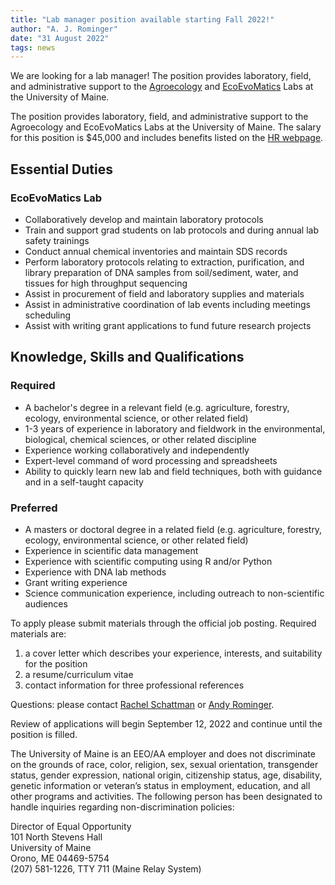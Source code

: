 ```yaml
---
title: "Lab manager position available starting Fall 2022!"
author: "A. J. Rominger"
date: "31 August 2022"
tags: news
---
```


We are looking for a lab manager!  The position provides laboratory, field, and administrative support to the [Agroecology](https://agroecolab.com/) and  [EcoEvoMatics](https://www.ecoevomatics.org/) Labs at the University of Maine.

The position provides laboratory, field, and administrative support to the Agroecology and
EcoEvoMatics Labs at the University of Maine. The salary for this position is $45,000 and
includes benefits listed on the [HR webpage](https://umaine.edu/hr/benefits/).

## Essential Duties

### EcoEvoMatics Lab

- Collaboratively develop and maintain laboratory protocols
- Train and support grad students on lab protocols and during annual lab safety trainings 
- Conduct annual chemical inventories and maintain SDS records
- Perform laboratory protocols relating to extraction, purification, and library preparation
of DNA samples from soil/sediment, water, and tissues for high throughput sequencing
- Assist in procurement of field and laboratory supplies and materials
- Assist in administrative coordination of lab events including meetings scheduling
- Assist with writing grant applications to fund future research projects


## Knowledge, Skills and Qualifications

### Required

- A bachelor's degree in a relevant field (e.g. agriculture, forestry, ecology, environmental
science, or other related field)
- 1-3 years of experience in laboratory and fieldwork in the environmental, biological,
chemical sciences, or other related discipline
- Experience working collaboratively and independently
- Expert-level command of word processing and spreadsheets
- Ability to quickly learn new lab and field techniques, both with guidance and in a self-taught capacity


### Preferred

- A masters or doctoral degree in a related field (e.g. agriculture, forestry, ecology,
environmental science, or other related field)
- Experience in scientific data management
- Experience with scientific computing using R and/or Python
- Experience with DNA lab methods
- Grant writing experience
- Science communication experience, including outreach to non-scientific audiences

To apply please submit materials through the official job posting. Required materials are:

1. a cover letter which describes your experience, interests, and suitability for the position
2. a resume/curriculum vitae
3. contact information for three professional references

Questions: please contact [Rachel Schattman](mailto:rachel.schattman@maine.edu) or [Andy Rominger](mailto:andrew.rominger@maine.edu).

Review of applications will begin September 12, 2022 and continue until the position is filled.  

The University of Maine is an EEO/AA employer and does not discriminate on the grounds of race, color, religion, sex, sexual orientation, transgender status, gender expression, national origin, citizenship status, age, disability, genetic information or veteran’s status in employment, education, and all other programs and activities. The following person has been designated to handle inquiries regarding non-discrimination policies:

Director of Equal Opportunity <br/>
101 North Stevens Hall  <br/>
University of Maine  <br/>
Orono, ME 04469-5754  <br/>
(207) 581-1226, TTY 711 (Maine Relay System)
